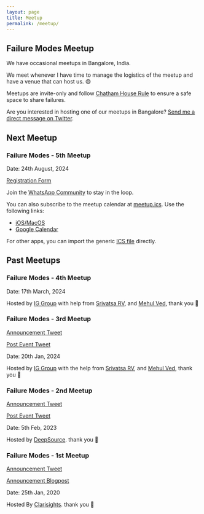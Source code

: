 ```yaml
---
layout: page
title: Meetup
permalink: /meetup/
---
```


## Failure Modes Meetup

We have occasional meetups in Bangalore, India.

We meet whenever I have time to manage the logistics of the meetup and have a venue that can host us. :smile:

Meetups are invite-only and follow [Chatham House Rule](https://en.wikipedia.org/wiki/Chatham_House_Rule) to ensure a safe space to share failures.

Are you interested in hosting one of our meetups in Bangalore? [Send me a direct message on Twitter](https://twitter.com/electron0zero).

## Next Meetup

### Failure Modes - 5th Meetup

Date: 24th August, 2024

[Registration Form](https://docs.google.com/forms/d/e/1FAIpQLSdy9KpO7lQr0kW6hMAYg544PfuUmi7qshhOPWws319bTsglrw/viewform?usp=sf_link)

Join the [WhatsApp Community](https://chat.whatsapp.com/IQOeAnHctWu2FSbgZ0Brro) to stay in the loop.

You can also subscribe to the meetup calendar at [meetup.ics](/meetup.ics). Use the following links:

- [iOS/MacOS](webcal://failuremodes.dev/meetup.ics)
- [Google Calendar](https://calendar.google.com/calendar/u/0?cid=webcal%3A%2F%2Ffailuremodes.dev%2Fmeetup.ics)

For other apps, you can import the generic [ICS file](https://failuremodes.dev/meetup.ics) directly.


## Past Meetups

### Failure Modes - 4th Meetup

Date: 17th March, 2024

Hosted by [IG Group](https://www.ig.com) with help from [Srivatsa RV](https://twitter.com/rv_srivatsa), and [Mehul Ved](https://twitter.com/mehulved), thank you :bow:

### Failure Modes - 3rd Meetup

[Announcement Tweet](https://twitter.com/electron0zero/status/1746149250201715007)

[Post Event Tweet](https://twitter.com/electron0zero/status/1748708768316051680)

Date: 20th Jan, 2024

Hosted by [IG Group](https://www.ig.com) with the help from [Srivatsa RV](https://twitter.com/rv_srivatsa), and [Mehul Ved](https://twitter.com/mehulved), thank you :bow:

### Failure Modes - 2nd Meetup

[Announcement Tweet](https://twitter.com/electron0zero/status/1620043535868366848?s=20)

[Post Event Tweet](https://twitter.com/electron0zero/status/1622261243368337408?s=20)

Date: 5th Feb, 2023

Hosted by [DeepSource](https://deepsource.com/). thank you :bow:

### Failure Modes - 1st Meetup

[Announcement Tweet](https://twitter.com/electron0zero/status/1220285002329382912)

[Announcement Blogpost](https://web.archive.org/web/20201027065646/https://blog.clarisights.com/failure-modes-meetup/)

Date: 25th Jan, 2020

Hosted By [Clarisights](https://clarisights.com/). thank you :bow:
